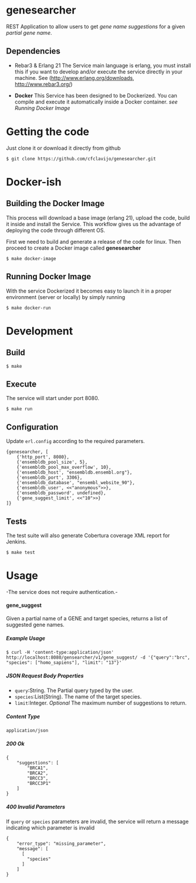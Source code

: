 genesearcher
====

REST Application to allow users to get *gene name suggestions* for a given *partial gene name*.

Dependencies
----

* Rebar3 & Erlang 21
The Service main language is erlang, you must install this if you want to develop and/or execute the service directly in your machine. See (http://www.erlang.org/downloads, http://www.rebar3.org/)

* **Docker**
This Service has been designed to be Dockerized. You can compile and execute it automatically inside a Docker container. *see Running Docker Image*

Getting the code
===
Just clone it or download it directly from github

    $ git clone https://github.com/cfclavijo/genesearcher.git


Docker-ish
====
Building the Docker Image
----
This process will download a base image (erlang 21), upload the code, build it inside and install the Service. This workflow gives us the advantage of deploying the code through different OS.

First we need to build and generate a release of the code for linux. Then proceed to create a Docker image called **genesearcher**

    $ make docker-image

Running Docker Image
----
With the service Dockerized it becomes easy to launch it in a proper environment (server or locally) by simply running

    $ make docker-run


Development
====

Build
----

    $ make
    
Execute
----
The service will start under port 8080.

    $ make run
    
Configuration
----
Update `erl.config` according to the required parameters.

    {genesearcher, [
        {'http_port', 8080},
        {'ensembldb_pool_size', 5},
        {'ensembldb_pool_max_overflow', 10},
        {'ensembldb_host', "ensembldb.ensembl.org"},
        {'ensembldb_port', 3306},
        {'ensembldb_database', "ensembl_website_90"},
        {'ensembldb_user', <<"anonymous">>},
        {'ensembldb_password', undefined},
        {'gene_suggest_limit', <<"10">>}
    ]}

Tests
----
The test suite will also generate Cobertura coverage XML report for Jenkins.

    $ make test

Usage
====
-The service does not require authentication.-

#### gene_suggest
Given a partial name of a GENE and target species, returns a list of suggested gene names.

##### Example Usage
    $ curl -H 'content-type:application/json' http://localhost:8080/gensearcher/v1/gene_suggest/ -d '{"query":"brc", "species": ["homo_sapiens"], "limit": "13"}'
    
##### JSON Request Body Properties

* `query`:String. The Partial query typed by the user.
* `species`:List(String). The name of the target species.
* `limit`:Integer. *Optional* The maximum number of suggestions to return.

##### Content Type
    application/json
    
##### 200 Ok
    {
        "suggestions": [
            "BRCA1",
            "BRCA2",
            "BRCC3",
            "BRCC3P1"
        ]
    }

##### 400 Invalid Parameters
If `query` or `species` parameters are invalid, the service will return a message indicating which parameter is invalid

    {
        "error_type": "missing_parameter",
        "message": [
          [
            "species"
          ]
        ]
    }
